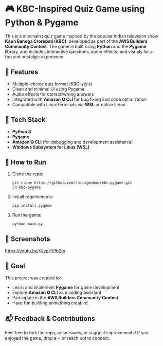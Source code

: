 # 🎮 KBC-Inspired Quiz Game using Python & Pygame

This is a minimalist quiz game inspired by the popular Indian television show **Kaun Banega Crorepati (KBC)**, developed as part of the **AWS Builders Community Contest**. The game is built using **Python** and the **Pygame** library, and includes interactive questions, audio effects, and visuals for a fun and nostalgic experience.

## 🚀 Features

- Multiple-choice quiz format (KBC-style)
- Clean and minimal UI using Pygame
- Audio effects for correct/wrong answers
- Integrated with **Amazon Q CLI** for bug fixing and code optimization
- Compatible with Linux terminals via **WSL** or native Linux

## 🧠 Tech Stack

- **Python 3**
- **Pygame**
- **Amazon Q CLI** (for debugging and development assistance)
- **Windows Subsystem for Linux (WSL)**

## 📆 How to Run

1. Clone the repo:
   ```bash
   git clone https://github.com/chiragmohod/kbc-pygame.git
   cd kbc-pygame
   ```

2. Install requirements:
   ```bash
   pip install pygame
   ```

3. Run the game:
   ```bash
   python main.py
   ```

## 📸 Screenshots

https://youtu.be/rUypHVfb2ts

## 🎯 Goal

This project was created to:
- Learn and implement **Pygame** for game development
- Explore **Amazon Q CLI** as a coding assistant
- Participate in the **AWS Builders Community Contest**
- Have fun building something creative!

## 📬 Feedback & Contributions

Feel free to fork the repo, raise issues, or suggest improvements! If you enjoyed the game, drop a ⭐️ or reach out to connect.
